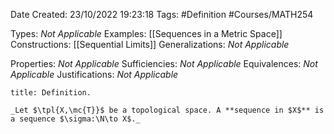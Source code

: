 <div class="topSpace"></div>

Date Created: 23/10/2022 19:23:18
Tags: #Definition #Courses/MATH254

Types: _Not Applicable_
Examples: [[Sequences in a Metric Space]]
Constructions: [[Sequential Limits]]
Generalizations: _Not Applicable_

Properties: _Not Applicable_
Sufficiencies: _Not Applicable_
Equivalences: _Not Applicable_
Justifications: _Not Applicable_

``` ad-Definition
title: Definition.

_Let $\tpl{X,\mc{T}}$ be a topological space. A **sequence in $X$** is a sequence $\sigma:\N\to X$._

```
